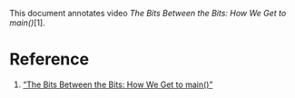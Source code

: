 This document annotates video *The Bits Between the Bits: How We Get to main()*[1].


# Reference

1. [“The Bits Between the Bits: How We Get to main()”](https://www.youtube.com/watch?v=dOfucXtyEsU)
